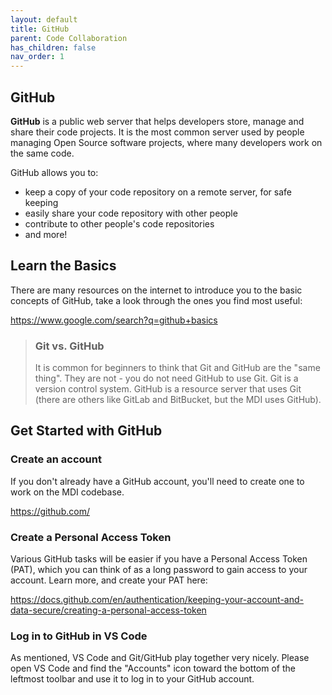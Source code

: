 ```yaml
---
layout: default
title: GitHub
parent: Code Collaboration
has_children: false
nav_order: 1
---
```


## GitHub

**GitHub** is a public web server that helps developers 
store, manage and share their code projects. It is the most 
common server used by people managing Open Source software
projects, where many developers work on the same code.

GitHub allows you to:

- keep a copy of your code repository on a remote server, for safe keeping
- easily share your code repository with other people
- contribute to other people's code repositories
- and more!

## Learn the Basics

There are many resources on the internet to introduce you to the basic
concepts of GitHub, take a look through the ones you find most useful:

<https://www.google.com/search?q=github+basics>

> ###  Git vs. GitHub
> 
> It is common for beginners to think that Git and GitHub
> are the "same thing". They are not - you do not need GitHub to use Git. 
> Git is a version control system. 
> GitHub is a resource server that uses Git (there are others like
> GitLab and BitBucket, but the MDI uses GitHub).

## Get Started with GitHub

### Create an account

If you don't already have a GitHub account, you'll need to create one
to work on the MDI codebase.

<https://github.com/>

###  Create a Personal Access Token

Various GitHub tasks will be easier if you have a Personal Access Token (PAT),
which you can think of as a long password to gain access to your account.
Learn more, and create your PAT here:

<https://docs.github.com/en/authentication/keeping-your-account-and-data-secure/creating-a-personal-access-token>

###  Log in to GitHub in VS Code

As mentioned, VS Code and Git/GitHub play together very nicely.
Please open VS Code and find the "Accounts" icon toward the bottom of
the leftmost toolbar and use it to log in to your GitHub account.
